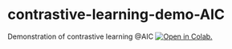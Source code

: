 # contrastive-learning-demo-AIC
Demonstration of contrastive learning @AIC
[![Open in Colab.](https://colab.research.google.com/assets/colab-badge.svg)](https://colab.research.google.com/github/5ei74R0/contrastive-learning-demo-AIC/blob/main/AIC_InfoNCE_demo.ipynb)

